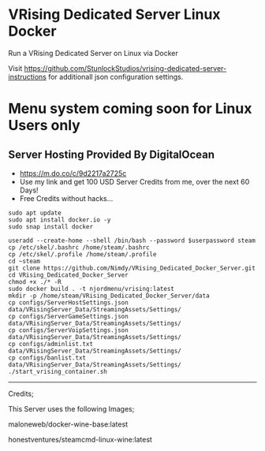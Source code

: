 
# VRising Dedicated Server Linux Docker
Run a VRising Dedicated Server on Linux via Docker

Visit https://github.com/StunlockStudios/vrising-dedicated-server-instructions for additionall json configuration settings.

# Menu system coming soon for Linux Users only


## Server Hosting Provided By DigitalOcean
* https://m.do.co/c/9d2217a2725c
* Use my link and get 100 USD Server Credits from me,  over the next 60 Days!
* Free Credits without hacks... 

```
sudo apt update
sudo apt install docker.io -y
sudo snap install docker

useradd --create-home --shell /bin/bash --password $userpassword steam
cp /etc/skel/.bashrc /home/steam/.bashrc
cp /etc/skel/.profile /home/steam/.profile
cd ~steam
git clone https://github.com/Nimdy/VRising_Dedicated_Docker_Server.git
cd VRising_Dedicated_Docker_Server
chmod +x ./* -R
sudo docker build . -t njordmenu/vrising:latest
mkdir -p /home/steam/VRising_Dedicated_Docker_Server/data
cp configs/ServerHostSettings.json data/VRisingServer_Data/StreamingAssets/Settings/
cp configs/ServerGameSettings.json data/VRisingServer_Data/StreamingAssets/Settings/
cp configs/ServerVoipSettings.json data/VRisingServer_Data/StreamingAssets/Settings/
cp configs/adminlist.txt data/VRisingServer_Data/StreamingAssets/Settings/
cp configs/banlist.txt data/VRisingServer_Data/StreamingAssets/Settings/
./start_vrising_container.sh
```
 ---
 
 Credits;
 
 This Server uses the following Images;
 
 maloneweb/docker-wine-base:latest
 
 honestventures/steamcmd-linux-wine:latest
